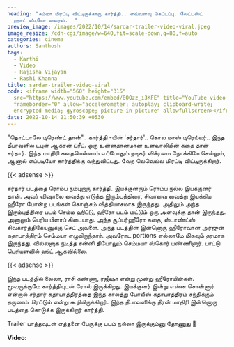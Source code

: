 ```yaml
---
heading: "சும்மா மிரட்டி விட்டிருக்காரு கார்த்தி.. எவ்வளவு கெட்டப்பு. லேட்டஸ்ட்
  ஹாட் வீடியோ வைரல்.  "
preview_image: /images/2022/10/14/sardar-trailer-video-viral.jpeg
image_resize: /cdn-cgi/image/w=640,fit=scale-down,q=80,f=auto
categories: cinema
authors: Santhosh
tags:
  - Karthi
  - Video
  - Rajisha Vijayan
  - Rashi Khanna
title: sardar-trailer-video-viral
code: <iframe width="560" height="315"
  src="https://www.youtube.com/embed/8OQzz_i3KFE" title="YouTube video player"
  frameborder="0" allow="accelerometer; autoplay; clipboard-write;
  encrypted-media; gyroscope; picture-in-picture" allowfullscreen></iframe>
date: 2022-10-14 21:50:39 +0530
---
```

"தொட்டாலே டிரெண்ட் தான்".. கார்த்தி -யின் 'சர்தார்'.. கொல மாஸ் டிரெய்லர்.. இந்த தீபாவளில டபுள் ஆக்சன் ட்ரீட். ஒரு உன்னதானமான உளவாலியின் கதை தான் சர்தார். இந்த மாதிரி கதையெல்லாம் எப்போதும் நடிகர் விக்ரமை நோக்கியே செல்லும், ஆனால் எப்படியோ  கார்த்திக்கு வந்துவிட்டது. வேற லெவெல்ல மிரட்டி விட்டிருக்கிறார்.

{{< adsense >}}

சர்தார் படத்தை ரொம்ப நம்புறாரு கார்த்தி. இயக்குனரும் ரொம்ப நல்ல இயக்குனர் தான். அவர் விஷாலை வைத்து எடுத்த இரும்புத்திரை, சிவாவை வைத்து இயக்கிய ஹீரோ போன்ற படங்கள் கொஞ்சம் வித்தியாசமாக இருந்தது. அதிலும் அந்த இரும்புத்திரை படம் செம்ம ஹிட்டு,  ஹீரோ படம் மட்டும் ஒரு அளவுக்கு தான் இருந்தது. அனாலும் பெரிய பிளாப் கிடையாது. அந்த சூப்பர்ஹீரோ கதை, ஸ்டாண்ட்ஸ் சிவகார்த்திகேயனுக்கு செட் அவளை. அந்த படத்தின் இன்னொரு ஹீரோவான அர்ஜுன் கதாபாத்திரம் செம்மயா எழுதிருந்தார். அவரோட portions எல்லாமே மிகவும் தரமாக இருந்தது. வில்லனாக நடித்த சன்னி தியோலும் செம்மயா ஸ்கொர் பண்ணினார். பாட்டு பெரியளவில் ஹிட் ஆகவில்லை.

{{< adsense >}}

இந்த படத்தில் லைலா, ராசி கண்ணா, ரஜீஷா என்று மூன்று ஹீரோயின்கள். மூவருக்குமே கார்த்தியுடன் ரோல் இருக்கிறது. இயக்குனர் இன்று என்ன சொன்னார் என்றால் சர்தார் கதாபாத்திரத்தை இந்த காலத்து போலீஸ் கதாபாத்திரம் சந்திக்கும் தருணம் மிரட்டும் என்று கூறியிருக்கிறார். இந்த தீபாவளிக்கு தீரன் மாதிரி இன்னொரு படத்தை கொடுக்க இருக்கிறார் கார்த்தி.

Trailer பாத்தவுடன் எத்தனை பேருக்கு படம் நல்லா இருக்கும்னு தோணுது 🙂



**V﻿ideo:**